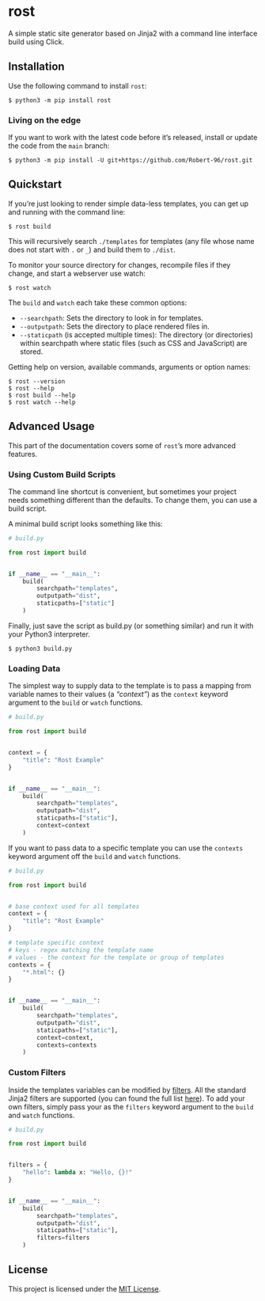 # rost

A simple static site generator based on Jinja2 with a command line interface build using Click.

## Installation

Use the following command to install `rost`:

```console
$ python3 -m pip install rost
```

### Living on the edge

If you want to work with the latest code before it’s released, install or update the code from the `main` branch:

```console
$ python3 -m pip install -U git+https://github.com/Robert-96/rost.git
```

## Quickstart

If you’re just looking to render simple data-less templates, you can get up and running with the command line:

```
$ rost build
```

This will recursively search `./templates` for templates (any file whose name does not start with `.` or `_`) and build them to `./dist`.

To monitor your source directory for changes, recompile files if they change, and start a webserver use watch:

```
$ rost watch
```

The `build` and `watch` each take these common options:

* `--searchpath`: Sets the directory to look in for templates.
* `--outputpath`: Sets the directory to place rendered files in.
* `--staticpath` (is accepted multiple times): The directory (or directories) within searchpath where static files (such  as CSS and JavaScript) are stored.

Getting help on version, available commands, arguments or option names:

```
$ rost --version
$ rost --help
$ rost build --help
$ rost watch --help
```

## Advanced Usage

This part of the documentation covers some of `rost`’s more advanced features.

### Using Custom Build Scripts

The command line shortcut is convenient, but sometimes your project needs something different than the defaults. To change them, you can use a build script.

A minimal build script looks something like this:

```py
# build.py

from rost import build


if __name__ == "__main__":
    build(
        searchpath="templates",
        outputpath="dist",
        staticpaths=["static"]
    )

```

Finally, just save the script as build.py (or something similar) and run it with your Python3 interpreter.

```
$ python3 build.py
```

### Loading Data

The simplest way to supply data to the template is to pass a mapping from variable names to their values (a *“context”*) as the `context` keyword argument to the `build` or `watch` functions.

```py
# build.py

from rost import build


context = {
    "title": "Rost Example"
}


if __name__ == "__main__":
    build(
        searchpath="templates",
        outputpath="dist",
        staticpaths=["static"],
        context=context
    )

```

If you want to pass data to a specific template you can use the `contexts` keyword argument off the `build` and `watch` functions.

```py
# build.py

from rost import build


# base context used for all templates
context = {
    "title": "Rost Example"
}

# template specific context
# keys - regex matching the template name
# values - the context for the template or group of templates
contexts = {
    "*.html": {}
}


if __name__ == "__main__":
    build(
        searchpath="templates",
        outputpath="dist",
        staticpaths=["static"],
        context=context,
        contexts=contexts
    )

```

### Custom Filters

Inside the templates variables can be modified by [filters](https://jinja.palletsprojects.com/en/2.11.x/templates/#filters). All the standard Jinja2 filters are supported (you can found the full list [here](https://jinja.palletsprojects.com/en/2.11.x/templates/#builtin-filters)). To add your own filters, simply pass your as the `filters` keyword argument to the `build` and `watch` functions.

```py
# build.py

from rost import build


filters = {
    "hello": lambda x: "Hello, {}!"
}


if __name__ == "__main__":
    build(
        searchpath="templates",
        outputpath="dist",
        staticpaths=["static"],
        filters=filters
    )

```

## License

This project is licensed under the [MIT License](LICENSE).